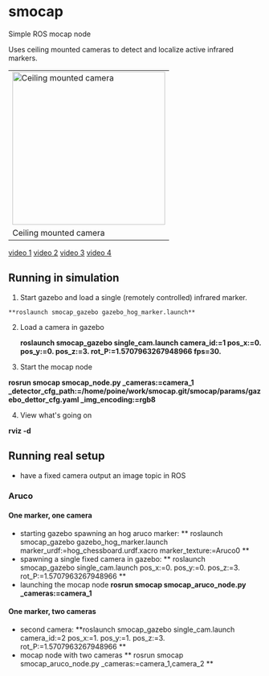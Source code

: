 # smocap
Simple ROS mocap node

Uses ceiling mounted cameras to detect and localize active infrared markers.


<table>
  <tr>
  <td><img src="https://lh4.googleusercontent.com/Krs0lGRR-d27itPQVsvEPa2Y8CNcFzQyiw5EC-Wtf49iDOlMmXB-KBIYJGIUjqpqTskmwMb3jtMZOfQllg9a9MTqbuG-0_z8wcmCDFEqZ-3Tcr5TFOi0-G1rV7gV_cErPMQXAAJG" alt="Ceiling mounted camera" width="304" /></td>
  </tr>
  <tr>
	<td>Ceiling mounted camera</td> 
  </tr>
  </table>

<a href="https://www.youtube.com/watch?v=rcXm4QCaq64">video 1</a>
<a href="https://www.youtube.com/watch?v=X8M0IHWhTcs">video 2</a>
<a href="https://www.youtube.com/watch?v=_u4qhHbuV6Q">video 3</a>
<a href="https://youtu.be/LCjn09UPtN0">video 4</a>

## Running in simulation

 1.  Start gazebo and load a single (remotely controlled) infrared marker.
    
	**roslaunch smocap_gazebo gazebo_hog_marker.launch**

 
 2. Load a camera in gazebo
   
    **roslaunch smocap_gazebo single_cam.launch camera_id:=1 pos_x:=0. pos_y:=0. pos_z:=3. rot_P:=1.5707963267948966 fps=30.**
 
 3. Start the mocap node
   
   **rosrun smocap smocap_node.py _cameras:=camera_1 _detector_cfg_path:=/home/poine/work/smocap.git/smocap/params/gazebo_dettor_cfg.yaml _img_encoding:=rgb8**
 
 4. View what's going on 
 
   **rviz -d**




## Running real setup

 * have a fixed camera output an image topic in ROS
 








### Aruco


#### One marker, one camera
 * starting gazebo spawning an hog aruco marker:
   **  roslaunch smocap_gazebo gazebo_hog_marker.launch marker_urdf:=hog_chessboard.urdf.xacro marker_texture:=Aruco0  **
 * spawning a single fixed camera in gazebo:
   ** roslaunch smocap_gazebo  single_cam.launch pos_x:=0. pos_y:=0. pos_z:=3. rot_P:=1.5707963267948966 **
 * launching the mocap node
   **rosrun smocap smocap_aruco_node.py _cameras:=camera_1**

#### One marker, two cameras
 * second camera:
   **roslaunch smocap_gazebo  single_cam.launch camera_id:=2 pos_x:=1. pos_y:=1. pos_z:=3. rot_P:=1.5707963267948966 **
 * mocap node with two cameras
   ** rosrun smocap smocap_aruco_node.py _cameras:=camera_1,camera_2 **


